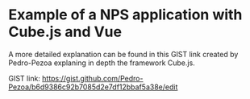 # Example of a NPS application with Cube.js and Vue

A more detailed explanation can be found in this GIST link created by Pedro-Pezoa explaning in depth the framework Cube.js.

GIST link: https://gist.github.com/Pedro-Pezoa/b6d9386c92b7085d2e7df12bbaf5a38e/edit
